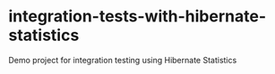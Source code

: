 # integration-tests-with-hibernate-statistics

Demo project for integration testing using Hibernate Statistics
